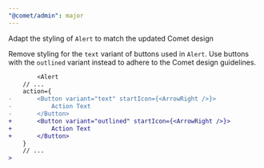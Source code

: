 ```yaml
---
"@comet/admin": major
---
```


Adapt the styling of `Alert` to match the updated Comet design

Remove styling for the `text` variant of buttons used in `Alert`.
Use buttons with the `outlined` variant instead to adhere to the Comet design guidelines.

```diff
        <Alert
    // ...
    action={
-       <Button variant="text" startIcon={<ArrowRight />}>
-           Action Text
-       </Button>
+       <Button variant="outlined" startIcon={<ArrowRight />}>
+           Action Text
+       </Button>
    }
    // ...
>
```
